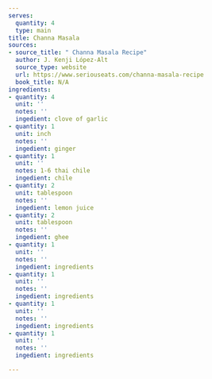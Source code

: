 ```yaml
---
serves:
  quantity: 4
  type: main
title: Channa Masala
sources:
- source_title: " Channa Masala Recipe"
  author: J. Kenji López-Alt
  source_type: website
  url: https://www.seriouseats.com/channa-masala-recipe
  book_title: N/A
ingredients:
- quantity: 4
  unit: ''
  notes: ''
  ingedient: clove of garlic
- quantity: 1
  unit: inch
  notes: ''
  ingedient: ginger
- quantity: 1
  unit: ''
  notes: 1-6 thai chile
  ingedient: chile
- quantity: 2
  unit: tablespoon
  notes: ''
  ingedient: lemon juice
- quantity: 2
  unit: tablespoon
  notes: ''
  ingedient: ghee
- quantity: 1
  unit: ''
  notes: ''
  ingedient: ingredients
- quantity: 1
  unit: ''
  notes: ''
  ingedient: ingredients
- quantity: 1
  unit: ''
  notes: ''
  ingedient: ingredients
- quantity: 1
  unit: ''
  notes: ''
  ingedient: ingredients

---
```

